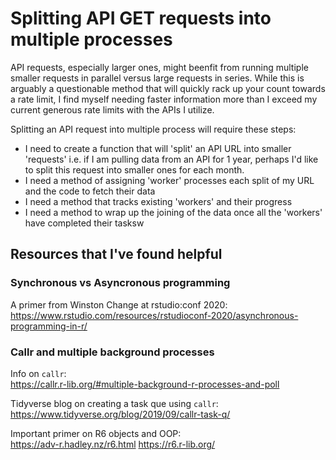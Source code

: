 # Splitting API GET requests into multiple processes
API requests, especially larger ones, might beenfit from running multiple smaller requests in parallel versus large requests in series. While this is arguably a questionable method that will quickly rack up your count towards a rate limit, I find myself needing faster information more than I exceed my current generous rate limits with the APIs I utilize.

Splitting an API request into multiple process will require these steps:

- I need to create a function that will 'split' an API URL into smaller 'requests' i.e. if I am pulling data from an API for 1 year, perhaps I'd like to split this request into smaller ones for each month.
- I need a method of assigning 'worker' processes each split of my URL and the code to fetch their data
- I need a method that tracks existing 'workers' and their progress
- I need a method to wrap up the joining of the data once all the 'workers' have completed their tasksw

## Resources that I've found helpful

### Synchronous vs Asyncronous programming
A primer from Winston Change at rstudio:conf 2020:
https://www.rstudio.com/resources/rstudioconf-2020/asynchronous-programming-in-r/

### Callr and multiple background processes

Info on `callr`:\
https://callr.r-lib.org/#multiple-background-r-processes-and-poll

Tidyverse blog on creating a task que using `callr`:\
https://www.tidyverse.org/blog/2019/09/callr-task-q/

Important primer on R6 objects and OOP:\
https://adv-r.hadley.nz/r6.html
https://r6.r-lib.org/

